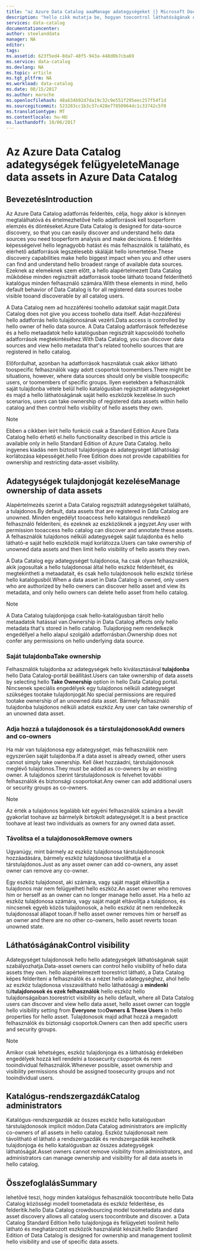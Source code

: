 ```yaml
---
title: "az Azure Data Catalog aaaManage adategységeket |} Microsoft Docs"
description: "hello cikk mutatja be, hogyan toocontrol láthatóságának és adategységeket tulajdonjogát regisztrálva az Azure Data Catalog."
services: data-catalog
documentationcenter: 
author: steelanddata
manager: NA
editor: 
tags: 
ms.assetid: 623f5ed4-8da7-48f5-943a-448d0b7cba69
ms.service: data-catalog
ms.devlang: NA
ms.topic: article
ms.tgt_pltfrm: NA
ms.workload: data-catalog
ms.date: 08/15/2017
ms.author: maroche
ms.openlocfilehash: 48a634b92d7da19c32c9e551f295eec257f54f1d
ms.sourcegitcommit: 523283cc1b3c37c428e77850964dc1c33742c5f0
ms.translationtype: MT
ms.contentlocale: hu-HU
ms.lasthandoff: 10/06/2017
---
```

# <a name="manage-data-assets-in-azure-data-catalog"></a><span data-ttu-id="cd0ac-103">Az Azure Data Catalog adategységek felügyelete</span><span class="sxs-lookup"><span data-stu-id="cd0ac-103">Manage data assets in Azure Data Catalog</span></span>
## <a name="introduction"></a><span data-ttu-id="cd0ac-104">Bevezetés</span><span class="sxs-lookup"><span data-stu-id="cd0ac-104">Introduction</span></span>
<span data-ttu-id="cd0ac-105">Az Azure Data Catalog adatforrás felderítés, célja, hogy akkor is könnyen megtalálhatóvá és értelmezhetővé hello adatforrások kell tooperform elemzés és döntéseket.</span><span class="sxs-lookup"><span data-stu-id="cd0ac-105">Azure Data Catalog is designed for data-source discovery, so that you can easily discover and understand hello data sources you need tooperform analysis and make decisions.</span></span> <span data-ttu-id="cd0ac-106">E felderítés képességeivel hello legnagyobb hatást és más felhasználók is található, és elérhető adatforrások legszélesebb skáláját hello ismertetése.</span><span class="sxs-lookup"><span data-stu-id="cd0ac-106">These discovery capabilities make hello biggest impact when you and other users can find and understand hello broadest range of available data sources.</span></span> <span data-ttu-id="cd0ac-107">Ezeknek az elemeknek szem előtt, a hello alapértelmezett Data Catalog működése minden regisztrált adatforrások toobe látható tooand felderíthető katalógus minden felhasználó számára.</span><span class="sxs-lookup"><span data-stu-id="cd0ac-107">With these elements in mind, hello default behavior of Data Catalog is for all registered data sources toobe visible tooand discoverable by all catalog users.</span></span>

<span data-ttu-id="cd0ac-108">A Data Catalog nem ad hozzáférési toohello adatokat saját magát.</span><span class="sxs-lookup"><span data-stu-id="cd0ac-108">Data Catalog does not give you access toohello data itself.</span></span> <span data-ttu-id="cd0ac-109">Adat-hozzáférési hello adatforrás hello tulajdonosának vezérli.</span><span class="sxs-lookup"><span data-stu-id="cd0ac-109">Data access is controlled by hello owner of hello data source.</span></span> <span data-ttu-id="cd0ac-110">A Data Catalog adatforrások felfedezése és a hello metaadatok hello katalógusban regisztrált kapcsolódó toohello adatforrások megtekintéséhez.</span><span class="sxs-lookup"><span data-stu-id="cd0ac-110">With Data Catalog, you can discover data sources and view hello metadata that's related toohello sources that are registered in hello catalog.</span></span>

<span data-ttu-id="cd0ac-111">Előfordulhat, azonban ha adatforrások használatuk csak akkor látható toospecific felhasználók vagy adott csoportok toomembers.</span><span class="sxs-lookup"><span data-stu-id="cd0ac-111">There might be situations, however, where data sources should only be visible toospecific users, or toomembers of specific groups.</span></span> <span data-ttu-id="cd0ac-112">Ilyen esetekben a felhasználók saját tulajdonba vétele belül hello katalógusban regisztrált adategységeket és majd a hello láthatóságának saját hello eszközök kezelése.</span><span class="sxs-lookup"><span data-stu-id="cd0ac-112">In such scenarios, users can take ownership of registered data assets within hello catalog and then control hello visibility of hello assets they own.</span></span>

> [!NOTE]
> <span data-ttu-id="cd0ac-113">Ebben a cikkben leírt hello funkció csak a Standard Edition Azure Data Catalog hello érhető el.</span><span class="sxs-lookup"><span data-stu-id="cd0ac-113">hello functionality described in this article is available only in hello Standard Edition of Azure Data Catalog.</span></span> <span data-ttu-id="cd0ac-114">hello ingyenes kiadás nem biztosít tulajdonjoga és adategységet láthatósági korlátozása képességét.</span><span class="sxs-lookup"><span data-stu-id="cd0ac-114">hello Free Edition does not provide capabilities for ownership and restricting data-asset visibility.</span></span>
>
>

## <a name="manage-ownership-of-data-assets"></a><span data-ttu-id="cd0ac-115">Adategységek tulajdonjogát kezelése</span><span class="sxs-lookup"><span data-stu-id="cd0ac-115">Manage ownership of data assets</span></span>
<span data-ttu-id="cd0ac-116">Alapértelmezés szerint a Data Catalog regisztrált adategységeket található, a tulajdonos.</span><span class="sxs-lookup"><span data-stu-id="cd0ac-116">By default, data assets that are registered in Data Catalog are unowned.</span></span> <span data-ttu-id="cd0ac-117">Minden engedélyt tooaccess hello katalógus rendelkező felhasználó felderíteni, és ezeknek az eszközöknek a jegyzet.</span><span class="sxs-lookup"><span data-stu-id="cd0ac-117">Any user with permission tooaccess hello catalog can discover and annotate these assets.</span></span> <span data-ttu-id="cd0ac-118">A felhasználók tulajdonos nélküli adategységek saját tulajdonba és hello látható-e saját hello eszközök majd korlátozza.</span><span class="sxs-lookup"><span data-stu-id="cd0ac-118">Users can take ownership of unowned data assets and then limit hello visibility of hello assets they own.</span></span>

<span data-ttu-id="cd0ac-119">A Data Catalog egy adategységet tulajdonosa, ha csak olyan felhasználók, akik jogosultak a hello tulajdonosai által hello eszköz felderítését, és megtekintheti a metaadatait, és csak hello tulajdonosok hello eszköz törlése hello katalógusból.</span><span class="sxs-lookup"><span data-stu-id="cd0ac-119">When a data asset in Data Catalog is owned, only users who are authorized by hello owners can discover hello asset and view its metadata, and only hello owners can delete hello asset from hello catalog.</span></span>

> [!NOTE]
> <span data-ttu-id="cd0ac-120">A Data Catalog tulajdonjoga csak hello-katalógusban tárolt hello metaadatok hatással van.</span><span class="sxs-lookup"><span data-stu-id="cd0ac-120">Ownership in Data Catalog affects only hello metadata that's stored in hello catalog.</span></span> <span data-ttu-id="cd0ac-121">Tulajdonjog nem rendelkezik engedéllyel a hello alapul szolgáló adatforrásban.</span><span class="sxs-lookup"><span data-stu-id="cd0ac-121">Ownership does not confer any permissions on hello underlying data source.</span></span>
>
>

### <a name="take-ownership"></a><span data-ttu-id="cd0ac-122">Saját tulajdonba</span><span class="sxs-lookup"><span data-stu-id="cd0ac-122">Take ownership</span></span>
<span data-ttu-id="cd0ac-123">Felhasználók tulajdonba az adategységek hello kiválasztásával **tulajdonba** hello Data Catalog-portál beállítást.</span><span class="sxs-lookup"><span data-stu-id="cd0ac-123">Users can take ownership of data assets by selecting hello **Take Ownership** option in hello Data Catalog portal.</span></span> <span data-ttu-id="cd0ac-124">Nincsenek speciális engedélyek egy tulajdonos nélküli adategységet szükséges tootake tulajdonjogát.</span><span class="sxs-lookup"><span data-stu-id="cd0ac-124">No special permissions are required tootake ownership of an unowned data asset.</span></span> <span data-ttu-id="cd0ac-125">Bármely felhasználó tulajdonba tulajdonos nélküli adatok eszköz.</span><span class="sxs-lookup"><span data-stu-id="cd0ac-125">Any user can take ownership of an unowned data asset.</span></span>

### <a name="add-owners-and-co-owners"></a><span data-ttu-id="cd0ac-126">Adja hozzá a tulajdonosok és a társtulajdonosok</span><span class="sxs-lookup"><span data-stu-id="cd0ac-126">Add owners and co-owners</span></span>
<span data-ttu-id="cd0ac-127">Ha már van tulajdonosa egy adategységet, más felhasználók nem egyszerűen saját tulajdonba.</span><span class="sxs-lookup"><span data-stu-id="cd0ac-127">If a data asset is already owned, other users cannot simply take ownership.</span></span> <span data-ttu-id="cd0ac-128">Kell őket hozzáadni, társtulajdonosok meglévő tulajdonos.</span><span class="sxs-lookup"><span data-stu-id="cd0ac-128">They must be added as co-owners by an existing owner.</span></span> <span data-ttu-id="cd0ac-129">A tulajdonos szerint társtulajdonosok is felvehet további felhasználók és biztonsági csoportokat.</span><span class="sxs-lookup"><span data-stu-id="cd0ac-129">Any owner can add additional users or security groups as co-owners.</span></span>

> [!NOTE]
> <span data-ttu-id="cd0ac-130">Az érték a tulajdonos legalább két egyéni felhasználók számára a bevált gyakorlat toohave az bármelyik birtokolt adategységet.</span><span class="sxs-lookup"><span data-stu-id="cd0ac-130">It is a best practice toohave at least two individuals as owners for any owned data asset.</span></span>
>
>

### <a name="remove-owners"></a><span data-ttu-id="cd0ac-131">Távolítsa el a tulajdonosok</span><span class="sxs-lookup"><span data-stu-id="cd0ac-131">Remove owners</span></span>
<span data-ttu-id="cd0ac-132">Ugyanúgy, mint bármely az eszköz tulajdonosa társtulajdonosok hozzáadására, bármely eszköz tulajdonosa távolíthatja el a társtulajdonos.</span><span class="sxs-lookup"><span data-stu-id="cd0ac-132">Just as any asset owner can add co-owners, any asset owner can remove any co-owner.</span></span>

<span data-ttu-id="cd0ac-133">Egy eszköz tulajdonost, aki számára, vagy saját magát eltávolítja a tulajdonos már nem felügyelheti hello eszköz.</span><span class="sxs-lookup"><span data-stu-id="cd0ac-133">An asset owner who removes him or herself as an owner can no longer manage hello asset.</span></span> <span data-ttu-id="cd0ac-134">Ha a hello az eszköz tulajdonosa számára, vagy saját magát eltávolítja a tulajdonos, és nincsenek egyéb közös tulajdonosok, a hello eszköz át nem rendelkezik tulajdonossal állapot tooan.</span><span class="sxs-lookup"><span data-stu-id="cd0ac-134">If hello asset owner removes him or herself as an owner and there are no other co-owners, hello asset reverts tooan unowned state.</span></span>

## <a name="control-visibility"></a><span data-ttu-id="cd0ac-135">Láthatóságának</span><span class="sxs-lookup"><span data-stu-id="cd0ac-135">Control visibility</span></span>
<span data-ttu-id="cd0ac-136">Adategységet tulajdonosok hello hello adategységek láthatóságának saját szabályozhatja.</span><span class="sxs-lookup"><span data-stu-id="cd0ac-136">Data-asset owners can control hello visibility of hello data assets they own.</span></span> <span data-ttu-id="cd0ac-137">hello alapértelmezett toorestrict látható, a Data Catalog képes felderíteni a felhasználók és a nézet hello adategységhez, ahol hello az eszköz tulajdonosa visszaváltható hello láthatósági a **mindenki** túl**tulajdonosok és ezek felhasználók** hello eszköz hello tulajdonságaiban.</span><span class="sxs-lookup"><span data-stu-id="cd0ac-137">toorestrict visibility as hello default, where all Data Catalog users can discover and view hello data asset, hello asset owner can toggle hello visibility setting from **Everyone** too**Owners & These Users** in hello properties for hello asset.</span></span> <span data-ttu-id="cd0ac-138">Tulajdonosok majd adhat hozzá a megadott felhasználók és biztonsági csoportok.</span><span class="sxs-lookup"><span data-stu-id="cd0ac-138">Owners can then add specific users and security groups.</span></span>

> [!NOTE]
> <span data-ttu-id="cd0ac-139">Amikor csak lehetséges, eszköz tulajdonjoga és a láthatóság érdekében engedélyek hozzá kell rendelni a toosecurity csoportok és nem tooindividual felhasználók.</span><span class="sxs-lookup"><span data-stu-id="cd0ac-139">Whenever possible, asset ownership and visibility permissions should be assigned toosecurity groups and not tooindividual users.</span></span>
>
>

## <a name="catalog-administrators"></a><span data-ttu-id="cd0ac-140">Katalógus-rendszergazdák</span><span class="sxs-lookup"><span data-stu-id="cd0ac-140">Catalog administrators</span></span>
<span data-ttu-id="cd0ac-141">Katalógus-rendszergazdák az összes eszköz hello katalógusban társtulajdonosok implicit módon.</span><span class="sxs-lookup"><span data-stu-id="cd0ac-141">Data Catalog administrators are implicitly co-owners of all assets in hello catalog.</span></span> <span data-ttu-id="cd0ac-142">Eszköz tulajdonosait nem távolítható el látható a rendszergazdák és rendszergazdák kezelhetik tulajdonjoga és hello katalógusban az összes adategységek láthatóságát.</span><span class="sxs-lookup"><span data-stu-id="cd0ac-142">Asset owners cannot remove visibility from administrators, and administrators can manage ownership and visibility for all data assets in hello catalog.</span></span>

## <a name="summary"></a><span data-ttu-id="cd0ac-143">Összefoglalás</span><span class="sxs-lookup"><span data-stu-id="cd0ac-143">Summary</span></span>
<span data-ttu-id="cd0ac-144">lehetővé teszi, hogy minden katalógus felhasználók toocontribute hello Data Catalog közösségi modell toometadata és eszköz felderítése, és felderítik.</span><span class="sxs-lookup"><span data-stu-id="cd0ac-144">hello Data Catalog crowdsourcing model toometadata and data asset discovery allows all catalog users toocontribute and discover.</span></span> <span data-ttu-id="cd0ac-145">a Data Catalog Standard Edition hello tulajdonjoga és felügyeleti toolimit hello látható és meghatározott eszközök használatát készült.</span><span class="sxs-lookup"><span data-stu-id="cd0ac-145">hello Standard Edition of Data Catalog is designed for ownership and management toolimit hello visibility and use of specific data assets.</span></span>
